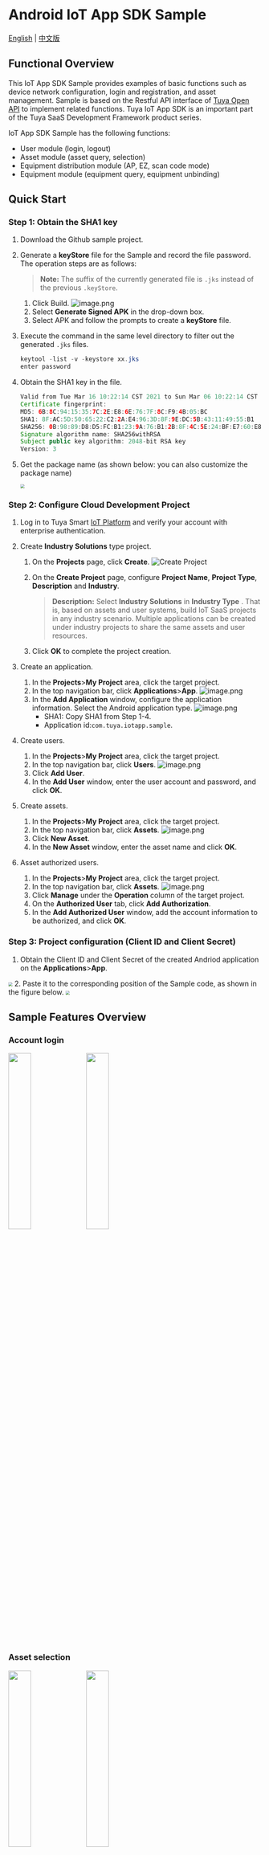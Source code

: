 # Android IoT App SDK Sample

[English](README.md) | [中文版](README_zh.md)

## Functional Overview

This IoT App SDK Sample provides examples of basic functions such as device network configuration, login and registration, and asset management. Sample is based on the Restful API interface of [Tuya Open API](https://developer.tuya.com/en/docs/cloud/) to implement related functions. Tuya IoT App SDK is an important part of the Tuya SaaS Development Framework product series.



IoT App SDK Sample has the following functions:

- User module (login, logout)
- Asset module (asset query, selection)
- Equipment distribution module (AP, EZ, scan code mode)
- Equipment module (equipment query, equipment unbinding)

## Quick Start

### Step 1: Obtain the SHA1 key

1. Download the Github sample project.

2. Generate a **keyStore** file for the Sample and record the file password. The operation steps are as follows:
	> **Note:** The suffix of the currently generated file is `.jks` instead of the previous `.keyStore`.
	1. Click Build.
	![image.png](https://airtake-public-data-1254153901.cos.ap-shanghai.myqcloud.com/goat/20210326/3c802b06784d4a6fac9a7a744f35803d.png)
	2. Select **Generate Signed APK** in the drop-down box.
	3. Select APK and follow the prompts to create a **keyStore** file.
3. Execute the command in the same level directory to filter out the generated `.jks` files.

	```java
	keytool -list -v -keystore xx.jks
	enter password
	```

4. Obtain the SHA1 key in the file.

	```java
	Valid from Tue Mar 16 10:22:14 CST 2021 to Sun Mar 06 10:22:14 CST 2061
	Certificate fingerprint:
	MD5: 6B:8C:94:15:35:7C:2E:E8:6E:76:7F:8C:F9:4B:05:BC
	SHA1: 8F:AC:5D:50:65:22:C2:2A:E4:96:3D:8F:9E:DC:5B:43:11:49:55:B1
	SHA256: 0B:98:89:D8:D5:FC:B1:23:9A:76:B1:2B:8F:4C:5E:24:BF:E7:60:E8:FF:EF:E9:40: 48:14:60:D3:62:00:5C:5F
	Signature algorithm name: SHA256withRSA
	Subject public key algorithm: 2048-bit RSA key
	Version: 3
	```

5.	Get the package name (as shown below: you can also customize the package name)

	<img src="https://images.tuyacn.com/app/iotappsample/applicationId.png" style="zoom:50%;" />

### Step 2: Configure Cloud Development Project

1. Log in to Tuya Smart [IoT Platform](https://iot.tuya.com/cloud/) and verify your account with enterprise authentication.

2. Create **Industry Solutions** type project.
	1. On the **Projects** page, click **Create**.
	![Create Project](https://images.tuyacn.com/app/iotappsample/en/cr_product_new.png)
	2. On the **Create Project** page, configure **Project Name**, **Project Type**, **Description** and **Industry**.
	
		>**Description:** Select **Industry Solutions** in **Industry Type** . That is, based on assets and user systems, build IoT SaaS projects in any industry scenario. Multiple applications can be created under industry projects to share the same assets and user resources.
		
	3. Click **OK** to complete the project creation.

3. Create an application.
	1. In the **Projects**>**My Project** area, click the target project.
	2. In the top navigation bar, click **Applications**>**App**.
		![image.png](https://images.tuyacn.com/app/iotappsample/en/cr_app_new.png)
	3. In the **Add Application** window, configure the application information. Select the Android application type.
	![image.png](https://images.tuyacn.com/app/iotappsample/en/cr_app_info_new.png)
		- SHA1: Copy SHA1 from Step 1-4.
		- Application id:`com.tuya.iotapp.sample`.

4. Create users.
	1. In the **Projects**>**My Project** area, click the target project.
	2. In the top navigation bar, click **Users**.
	![image.png](https://images.tuyacn.com/app/iotappsample/en/cr_user_new.png)
	3. Click **Add User**.
	4. In the **Add User** window, enter the user account and password, and click **OK**.


5. Create assets.
	1. In the **Projects**>**My Project** area, click the target project.
	2. In the top navigation bar, click **Assets**.
	![image.png](https://images.tuyacn.com/app/iotappsample/en/addAsset.png)
	3. Click **New Asset**.
	4. In the **New Asset** window, enter the asset name and click **OK**.

6. Asset authorized users.
	1. In the **Projects**>**My Project** area, click the target project.
	2. In the top navigation bar, click **Assets**.
	![image.png](https://images.tuyacn.com/app/iotappsample/en/cr_auth_new.png)
	3. Click **Manage** under the **Operation** column of the target project.
	4. On the **Authorized User** tab, click **Add Authorization**.
	5. In the **Add Authorized User** window, add the account information to be authorized, and click **OK**.


### Step 3: Project configuration (Client ID and Client Secret)

1. Obtain the Client ID and Client Secret of the created Andriod application on the **Applications**>**App**.
<img src="https://images.tuyacn.com/app/iotappsample/en/client_secret_new.png" style="zoom:50%;" />
2. Paste it to the corresponding position of the Sample code, as shown in the figure below.
<img src="https://images.tuyacn.com/app/iotappsample/replace_new1.png" style="zoom:50%;" />

## Sample Features Overview

### Account login

<img src="https://images.tuyacn.com/app/iotappsample/en/login.png" width="30%" /> 
<img src="https://images.tuyacn.com/app/iotappsample/en/main.png" width="30%" />

### Asset selection

<img src="https://images.tuyacn.com/app/iotappsample/en/asset_list.png" width="30%" /> 
<img src="https://images.tuyacn.com/app/iotappsample/en/asset_choose.png" width="30%" />

### Distribution network operation

- AP Pairing

	<img src="https://images.tuyacn.com/app/iotappsample/en/ap.png" width="30%" />
	
- EZ Pairing

	<img src="https://images.tuyacn.com/app/iotappsample/en/ez.png" width="30%" />

- QR Code Binding

	<img src="https://images.tuyacn.com/app/iotappsample/en/qr.png" width="30%" />
	<img src="https://images.tuyacn.com/fe-static/docs/img/6b827d69-919a-4913-a30b-7a67f15fecd4.png" width="30%" />

- Distribution network results page

	<img src="https://images.tuyacn.com/app/iotappsample/en/loading.png" width="30%"/> 
	<img src="https://images.tuyacn.com/app/iotappsample/activato_result.png" width="33%"/>

### Device query unbinding

<img src="https://images.tuyacn.com/app/iotappsample/en/device_list.png" width="30%" /> 
<img src="https://images.tuyacn.com/app/iotappsample/en/unbind_device.png" width="30%" />

Issue Feedback
---

You can provide feedback on your issue via **Github Issue** or [Technical Ticket](https://service.console.tuya.com).

License
---
Tuya Android IoT App SDK Sample is available under the MIT license. Please see the [LICENSE](LICENSE) file for more info.


